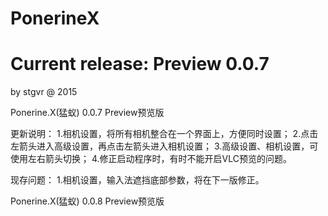# PonerineX
# Current release: Preview 0.0.7
by stgvr @ 2015

Ponerine.X(猛蚁) 0.0.7 Preview预览版

更新说明：
1.相机设置，将所有相机整合在一个界面上，方便同时设置；
2.点击左箭头进入高级设置，再点击左箭头进入相机设置；
3.高级设置、相机设置，可使用左右箭头切换；
4.修正启动程序时，有时不能开启VLC预览的问题。

现存问题：
1.相机设置，输入法遮挡底部参数，将在下一版修正。

Ponerine.X(猛蚁) 0.0.8 Preview预览版
